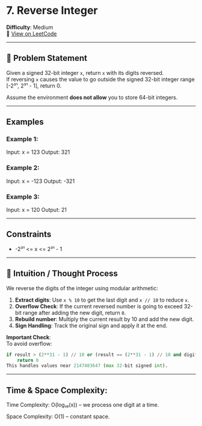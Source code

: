 # 7. Reverse Integer

**Difficulty**: Medium  
🔗 [View on LeetCode](https://leetcode.com/problems/reverse-integer/)

---

## 📝 Problem Statement

Given a signed 32-bit integer `x`, return `x` with its digits reversed.  
If reversing `x` causes the value to go outside the signed 32-bit integer range [-2³¹, 2³¹ - 1], return 0.

Assume the environment **does not allow** you to store 64-bit integers.

---

## Examples

### Example 1:
Input: x = 123
Output: 321

### Example 2:
Input: x = -123
Output: -321

### Example 3:
Input: x = 120
Output: 21

---

## Constraints

- -2³¹ <= x <= 2³¹ - 1

---

## 🧠 Intuition / Thought Process

We reverse the digits of the integer using modular arithmetic:

1. **Extract digits**: Use `x % 10` to get the last digit and `x // 10` to reduce `x`.
2. **Overflow Check**: If the current reversed number is going to exceed 32-bit range after adding the new digit, return `0`.
3. **Rebuild number**: Multiply the current result by 10 and add the new digit.
4. **Sign Handling**: Track the original sign and apply it at the end.

**Important Check**:  
To avoid overflow:
```python
if result > (2**31 - 1) // 10 or (result == (2**31 - 1) // 10 and digit > 7):
    return 0
This handles values near 2147483647 (max 32-bit signed int).
```

---

## Time & Space Complexity:

Time Complexity: O(log₁₀(x)) – we process one digit at a time.

Space Complexity: O(1) – constant space.